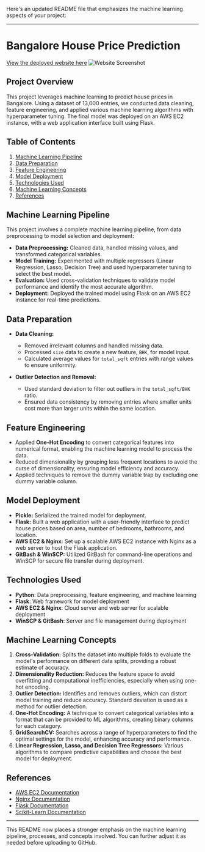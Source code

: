 Here's an updated README file that emphasizes the machine learning aspects of your project:

---

# Bangalore House Price Prediction

[View the deployed website here](http://ec2-16-171-152-102.eu-north-1.compute.amazonaws.com/) 
![Website Screenshot](Bangalore_House_Price_Prediction/server/website.png) 

## Project Overview
This project leverages machine learning to predict house prices in Bangalore. Using a dataset of 13,000 entries, we conducted data cleaning, feature engineering, and applied various machine learning algorithms with hyperparameter tuning. The final model was deployed on an AWS EC2 instance, with a web application interface built using Flask.

## Table of Contents
1. [Machine Learning Pipeline](#machine-learning-pipeline)
2. [Data Preparation](#data-preparation)
3. [Feature Engineering](#feature-engineering)
4. [Model Deployment](#model-deployment)
5. [Technologies Used](#technologies-used)
6. [Machine Learning Concepts](#machine-learning-concepts)
7. [References](#references)

## Machine Learning Pipeline
This project involves a complete machine learning pipeline, from data preprocessing to model selection and deployment:
- **Data Preprocessing:** Cleaned data, handled missing values, and transformed categorical variables.
- **Model Training:** Experimented with multiple regressors (Linear Regression, Lasso, Decision Tree) and used hyperparameter tuning to select the best model.
- **Evaluation:** Used cross-validation techniques to validate model performance and identify the most accurate algorithm.
- **Deployment:** Deployed the trained model using Flask on an AWS EC2 instance for real-time predictions.

## Data Preparation
- **Data Cleaning:** 
  - Removed irrelevant columns and handled missing data.
  - Processed `size` data to create a new feature, `BHK`, for model input.
  - Calculated average values for `total_sqft` entries with range values to ensure uniformity.

- **Outlier Detection and Removal:** 
  - Used standard deviation to filter out outliers in the `total_sqft/BHK` ratio.
  - Ensured data consistency by removing entries where smaller units cost more than larger units within the same location.

## Feature Engineering
- Applied **One-Hot Encoding** to convert categorical features into numerical format, enabling the machine learning model to process the data.
- Reduced dimensionality by grouping less frequent locations to avoid the curse of dimensionality, ensuring model efficiency and accuracy.
- Applied techniques to remove the dummy variable trap by excluding one dummy variable column.

## Model Deployment
- **Pickle:** Serialized the trained model for deployment.
- **Flask:** Built a web application with a user-friendly interface to predict house prices based on area, number of bedrooms, bathrooms, and location.
- **AWS EC2 & Nginx:** Set up a scalable AWS EC2 instance with Nginx as a web server to host the Flask application.
- **GitBash & WinSCP:** Utilized GitBash for command-line operations and WinSCP for secure file transfer during deployment.

## Technologies Used
- **Python**: Data preprocessing, feature engineering, and machine learning
- **Flask**: Web framework for model deployment
- **AWS EC2 & Nginx**: Cloud server and web server for scalable deployment
- **WinSCP & GitBash**: Server and file management during deployment

## Machine Learning Concepts
1. **Cross-Validation:** Splits the dataset into multiple folds to evaluate the model's performance on different data splits, providing a robust estimate of accuracy.
2. **Dimensionality Reduction:** Reduces the feature space to avoid overfitting and computational inefficiencies, especially when using one-hot encoding.
3. **Outlier Detection:** Identifies and removes outliers, which can distort model training and reduce accuracy. Standard deviation is used as a method for outlier detection.
4. **One-Hot Encoding:** A technique to convert categorical variables into a format that can be provided to ML algorithms, creating binary columns for each category.
5. **GridSearchCV:** Searches across a range of hyperparameters to find the optimal settings for the model, enhancing accuracy and performance.
6. **Linear Regression, Lasso, and Decision Tree Regressors:** Various algorithms to compare predictive capabilities and choose the best model for deployment.

## References
- [AWS EC2 Documentation](https://aws.amazon.com/ec2/)
- [Nginx Documentation](https://nginx.org/)
- [Flask Documentation](https://flask.palletsprojects.com/)
- [Scikit-Learn Documentation](https://scikit-learn.org/)

---

This README now places a stronger emphasis on the machine learning pipeline, processes, and concepts involved. You can further adjust it as needed before uploading to GitHub.

